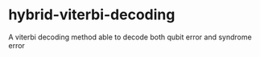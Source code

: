 # hybrid-viterbi-decoding
A viterbi decoding method able to decode both qubit error and syndrome error
